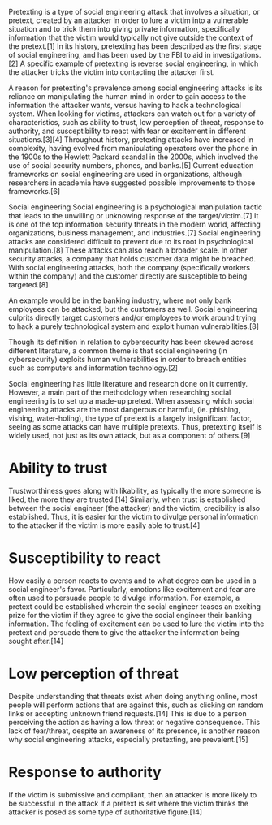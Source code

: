 Pretexting is a type of social engineering attack that involves a situation, or pretext, created by an attacker in order to lure a victim into a vulnerable situation and to trick them into giving private information, specifically information that the victim would typically not give outside the context of the pretext.[1] In its history, pretexting has been described as the first stage of social engineering, and has been used by the FBI to aid in investigations.[2] A specific example of pretexting is reverse social engineering, in which the attacker tricks the victim into contacting the attacker first.

A reason for pretexting's prevalence among social engineering attacks is its reliance on manipulating the human mind in order to gain access to the information the attacker wants, versus having to hack a technological system. When looking for victims, attackers can watch out for a variety of characteristics, such as ability to trust, low perception of threat, response to authority, and susceptibility to react with fear or excitement in different situations.[3][4] Throughout history, pretexting attacks have increased in complexity, having evolved from manipulating operators over the phone in the 1900s to the Hewlett Packard scandal in the 2000s, which involved the use of social security numbers, phones, and banks.[5] Current education frameworks on social engineering are used in organizations, although researchers in academia have suggested possible improvements to those frameworks.[6]

Social engineering
Social engineering is a psychological manipulation tactic that leads to the unwilling or unknowing response of the target/victim.[7] It is one of the top information security threats in the modern world, affecting organizations, business management, and industries.[7] Social engineering attacks are considered difficult to prevent due to its root in psychological manipulation.[8] These attacks can also reach a broader scale. In other security attacks, a company that holds customer data might be breached. With social engineering attacks, both the company (specifically workers within the company) and the customer directly are susceptible to being targeted.[8]

An example would be in the banking industry, where not only bank employees can be attacked, but the customers as well. Social engineering culprits directly target customers and/or employees to work around trying to hack a purely technological system and exploit human vulnerabilities.[8]

Though its definition in relation to cybersecurity has been skewed across different literature, a common theme is that social engineering (in cybersecurity) exploits human vulnerabilities in order to breach entities such as computers and information technology.[2]

Social engineering has little literature and research done on it currently. However, a main part of the methodology when researching social engineering is to set up a made-up pretext. When assessing which social engineering attacks are the most dangerous or harmful, (ie. phishing, vishing, water-holing), the type of pretext is a largely insignificant factor, seeing as some attacks can have multiple pretexts. Thus, pretexting itself is widely used, not just as its own attack, but as a component of others.[9]


# Ability to trust
Trustworthiness goes along with likability, as typically the more someone is liked, the more they are trusted.[14] Similarly, when trust is established between the social engineer (the attacker) and the victim, credibility is also established. Thus, it is easier for the victim to divulge personal information to the attacker if the victim is more easily able to trust.[4]

# Susceptibility to react
How easily a person reacts to events and to what degree can be used in a social engineer's favor. Particularly, emotions like excitement and fear are often used to persuade people to divulge information. For example, a pretext could be established wherein the social engineer teases an exciting prize for the victim if they agree to give the social engineer their banking information. The feeling of excitement can be used to lure the victim into the pretext and persuade them to give the attacker the information being sought after.[14]

# Low perception of threat
Despite understanding that threats exist when doing anything online, most people will perform actions that are against this, such as clicking on random links or accepting unknown friend requests.[14] This is due to a person perceiving the action as having a low threat or negative consequence. This lack of fear/threat, despite an awareness of its presence, is another reason why social engineering attacks, especially pretexting, are prevalent.[15]

# Response to authority
If the victim is submissive and compliant, then an attacker is more likely to be successful in the attack if a pretext is set where the victim thinks the attacker is posed as some type of authoritative figure.[14]